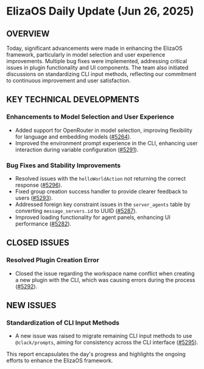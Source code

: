 # ElizaOS Daily Update (Jun 26, 2025)

## OVERVIEW 
Today, significant advancements were made in enhancing the ElizaOS framework, particularly in model selection and user experience improvements. Multiple bug fixes were implemented, addressing critical issues in plugin functionality and UI components. The team also initiated discussions on standardizing CLI input methods, reflecting our commitment to continuous improvement and user satisfaction.

## KEY TECHNICAL DEVELOPMENTS

### Enhancements to Model Selection and User Experience
- Added support for OpenRouter in model selection, improving flexibility for language and embedding models ([#5264](https://github.com/elizaos/eliza/pull/5264)).
- Improved the environment prompt experience in the CLI, enhancing user interaction during variable configuration ([#5291](https://github.com/elizaos/eliza/pull/5291)).

### Bug Fixes and Stability Improvements
- Resolved issues with the `helloWorldAction` not returning the correct response ([#5296](https://github.com/elizaos/eliza/pull/5296)).
- Fixed group creation success handler to provide clearer feedback to users ([#5293](https://github.com/elizaos/eliza/pull/5293)).
- Addressed foreign key constraint issues in the `server_agents` table by converting `message_servers.id` to UUID ([#5287](https://github.com/elizaos/eliza/pull/5287)).
- Improved loading functionality for agent panels, enhancing UI performance ([#5282](https://github.com/elizaos/eliza/pull/5282)).

## CLOSED ISSUES

### Resolved Plugin Creation Error
- Closed the issue regarding the workspace name conflict when creating a new plugin with the CLI, which was causing errors during the process ([#5292](https://github.com/elizaos/eliza/issues/5292)).

## NEW ISSUES

### Standardization of CLI Input Methods
- A new issue was raised to migrate remaining CLI input methods to use `@clack/prompts`, aiming for consistency across the CLI interface ([#5295](https://github.com/elizaos/eliza/issues/5295)). 

This report encapsulates the day's progress and highlights the ongoing efforts to enhance the ElizaOS framework.